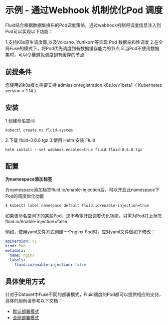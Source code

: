 # 示例 - 通过Webhook 机制优化Pod 调度

Fluid结合根据数据集排布的Pod调度策略，通过webhook机制将调度信息注入到Pod可以实现以下功能：

1.支持K8s原生调度器,以及Volcano, Yunikorn等实现 Pod 数据亲和性调度
2.在全局Fuse的模式下，将Pod优先调度到有数据缓存能力的节点
3.当Pod不使用数据集时，可以尽量避免调度到有缓存的节点

## 前提条件

您使用的k8s版本需要支持 admissionregistration.k8s.io/v1beta1（ Kubernetes version > 1.14 )

## 安装

1.创建命名空间
```shell
kubectl create ns fluid-system
```
2.下载 fluid-0.6.0.tgz
3.使用 Helm 安装 Fluid

```shell
helm install --set webhook.enabled=true fluid fluid-0.6.0.tgz
```
## 配置

**为namespace添加标签**

为namespace添加标签fluid.io/enable-injection后，可以开启此namespace下Pod的调度优化功能

```bash
$ kubectl label namespace default fluid.io/enable-injection=true
```

如果该命名空间下的某些Pod，您不希望开启调度优化功能，只需为Pod打上标签fluid.io/enable-injection=false

例如，使用yaml文件方式创建一个nginx Pod时，应对yaml文件做如下修改：

```yaml
apiVersion: v1
kind: Pod
metadata:
  name: nginx
  labels:
    fluid.io/enable-injection: false
```

## 具体使用方式

针对于Dataset中Fuse不同的部署模式，Fluid调度的Pod都可以提供相应的支持，具体的用例请参考以下文档：

- [默认部署模式](pod_schedule_default.md)
- [全局部署模式](pod_schedule_global.md)
